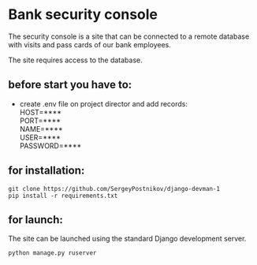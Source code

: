 # Bank security console
The security console is a site that can be connected to a remote database with visits and pass cards of our bank employees.

The site requires access to the database.

## before start you have to:
- create .env file on project director and add records:  
HOST=****    
PORT=****  
NAME=****  
USER=****  
PASSWORD=****   

## for installation: 
```
git clone https://github.com/SergeyPostnikov/django-devman-1
pip install -r requirements.txt
```
## for launch:
The site can be launched using the standard Django development server.
```
python manage.py ruserver
```
